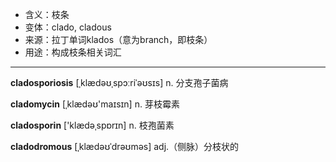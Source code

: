 - <span class="definition">含义：枝条</span>
- <span class="definition">变体：clado, cladous</span>
- <span class="definition">来源：拉丁单词klados（意为branch，即枝条）</span>
- <span class="definition">用途：构成枝条相关词汇</span>

---

<span class="vocabulary">**cladosporiosis**</span> [ˌklædəʊˌspɔːriˈəʊsɪs] n. 分支孢子菌病

<span class="vocabulary">**cladomycin**</span> [ˌklædəʊ'maɪsɪn] n. 芽枝霉素

<span class="vocabulary">**cladosporin**</span> ['klædәˌspɒrɪn] n. 枝孢菌素

<span class="vocabulary">**cladodromous**</span> [ˌklædəʊˈdrəʊməs] adj.（侧脉）分枝状的
